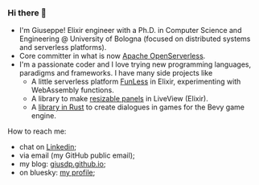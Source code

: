 ### Hi there 👋

* I'm Giuseppe! Elixir engineer with a Ph.D. in Computer Science and Engineering @ University of Bologna (focused on distributed systems and serverless platforms).
* Core committer in what is now [Apache OpenServerless](https://github.com/apache/openserverless).
* I'm a passionate coder and I love trying new programming languages, paradigms and frameworks. I have many side projects like
  - A little serverless platform [FunLess](https://funless.dev) in Elixir, experimenting with WebAssembly functions.
  - A library to make [resizable panels](https://github.com/giusdp/live_pane) in LiveView (Elixir).
  - A [library in Rust](https://github.com/giusdp/bevy_talks) to create dialogues in games for the Bevy game engine.

How to reach me: 
- chat on [Linkedin](https://www.linkedin.com/in/giusdp);
- via email (my GitHub public email);
- my blog: [giusdp.github.io](https://giusdp.github.io);
- on bluesky: [my profile](https://bsky.app/profile/giusdp.bsky.social);
